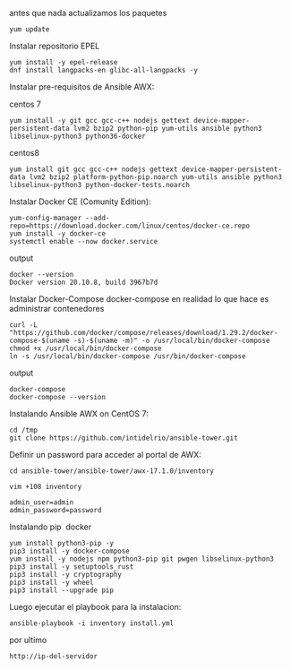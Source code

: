 antes que nada actualizamos los paquetes 
```
yum update
```
Instalar repositorio EPEL

```
yum install -y epel-release
dnf install langpacks-en glibc-all-langpacks -y
```
Instalar pre-requisitos de Ansible AWX:


centos 7
```
yum install -y git gcc gcc-c++ nodejs gettext device-mapper-persistent-data lvm2 bzip2 python-pip yum-utils ansible python3 libselinux-python3 python36-docker
```

centos8
```
yum install git gcc gcc-c++ nodejs gettext device-mapper-persistent-data lvm2 bzip2 platform-python-pip.noarch yum-utils ansible python3 libselinux-python3 python-docker-tests.noarch
```

Instalar Docker CE (Comunity Edition):
```
yum-config-manager --add-repo=https://download.docker.com/linux/centos/docker-ce.repo
yum install -y docker-ce
systemctl enable --now docker.service
```
output
```
docker --version 
Docker version 20.10.8, build 3967b7d 
```

Instalar Docker-Compose
docker-compose en realidad lo que hace es administrar contenedores 


```
curl -L "https://github.com/docker/compose/releases/download/1.29.2/docker-compose-$(uname -s)-$(uname -m)" -o /usr/local/bin/docker-compose
chmod +x /usr/local/bin/docker-compose
ln -s /usr/local/bin/docker-compose /usr/bin/docker-compose
```

output
``` 
docker-compose
docker-compose --version
```

Instalando Ansible AWX on CentOS 7:
```
cd /tmp
git clone https://github.com/intidelrio/ansible-tower.git
```

Definir un password para acceder al portal de AWX: 
```
cd ansible-tower/ansible-tower/awx-17.1.0/inventory

vim +108 inventory

admin_user=admin
admin_password=password

```

Instalando pip  docker
```
yum install python3-pip -y 
pip3 install -y docker-compose
yum install -y nodejs npm python3-pip git pwgen libselinux-python3 
pip3 install -y setuptools_rust 
pip3 install -y cryptography 
pip3 install -y wheel
pip3 install --upgrade pip
```

Luego ejecutar el playbook para la instalacion:
```
ansible-playbook -i inventory install.yml
```

por ultimo 
```
http://ip-del-servidor
```


